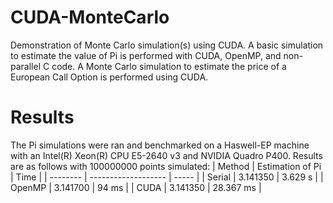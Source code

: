 # CUDA-MonteCarlo
Demonstration of Monte Carlo simulation(s) using CUDA. A basic simulation to estimate the value of Pi is performed with CUDA, OpenMP, and non-parallel C code.
A Monte Carlo simulation to estimate the price of a European Call Option is performed using CUDA.

# Results
The Pi simulations were ran and benchmarked on a Haswell-EP machine with an Intel(R) Xeon(R) CPU E5-2640 v3 and NVIDIA Quadro P400.
Results are as follows with 100000000 points simulated:
| Method        |   Estimation of Pi    | Time      |
| --------      | -------------------   | -----     |
| Serial        |   3.141350            | 3.629 s   |
| OpenMP        |   3.141700            |  94 ms    |
| CUDA          |    3.141350           | 28.367 ms |

